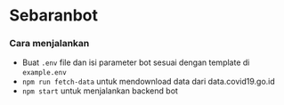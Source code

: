 # Sebaranbot


### Cara menjalankan

- Buat `.env` file dan isi parameter bot sesuai dengan template di `example.env` 
- `npm run fetch-data` untuk mendownload data dari data.covid19.go.id
- `npm start` untuk menjalankan backend bot


